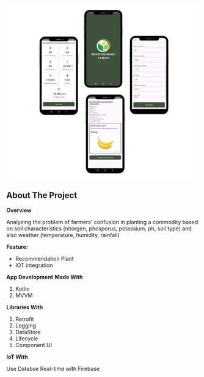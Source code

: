 ![image](https://github.com/amarsh30/Rekomendasi-Tanam-App/blob/master/app/src/main/res/drawable/mockup.png?raw=true)
## About The Project
<b>Overview</b>
<p>Analyzing the problem of farmers' confusion in planting a commodity based on soil characteristics (nitorgen, phosporus, potassium, ph, soil type) and also weather (temperature, humidity, rainfall)</p>

<b>Feature:</b>
- Recommendation Plant
- IOT integration

<b>App Development</b>
<b>Made With</b>
1. Kotlin
2. MVVM

<b>Libraries With</b>
1. Retrofit
2. Logging
3. DataStore
4. Lifecycle
6. Component UI

<b>IoT With</b>
<p> Use Databse Real-time with Firebase</p>


